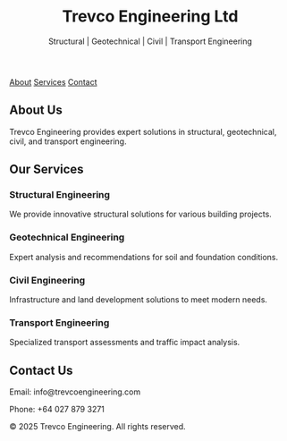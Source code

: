 <body>
        <header>
        <h1>Trevco Engineering Ltd</h1>
        <p>Structural | Geotechnical | Civil | Transport Engineering</p>
    </header>
    <nav>
        <a href="#about">About</a>
        <a href="#services">Services</a>
        <a href="#contact">Contact</a>
    </nav>
    <div class="container" id="about">
        <h2>About Us</h2>
        <p>Trevco Engineering provides expert solutions in structural, geotechnical, civil, and transport engineering.</p>
    </div>
    <div class="container" id="services">
        <h2>Our Services</h2>
        <div class="services">
            <div class="service">
                <h3>Structural Engineering</h3>
                <p>We provide innovative structural solutions for various building projects.</p>
            </div>
            <div class="service">
                <h3>Geotechnical Engineering</h3>
                <p>Expert analysis and recommendations for soil and foundation conditions.</p>
            </div>
            <div class="service">
                <h3>Civil Engineering</h3>
                <p>Infrastructure and land development solutions to meet modern needs.</p>
            </div>
            <div class="service">
                <h3>Transport Engineering</h3>
                <p>Specialized transport assessments and traffic impact analysis.</p>
            </div>
        </div>
    </div>
    <div class="container" id="contact">
        <h2>Contact Us</h2>
        <p>Email: info@trevcoengineering.com</p>
        <p>Phone: +64 027 879 3271</p>
    </div>
    <footer>
        <p>&copy; 2025 Trevco Engineering. All rights reserved.</p>
    </footer>
</body>
</html>
